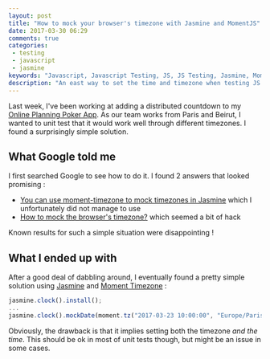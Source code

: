 ```yaml
---
layout: post
title: "How to mock your browser's timezone with Jasmine and MomentJS"
date: 2017-03-30 06:29
comments: true
categories:
 - testing
 - javascript
 - jasmine
keywords: "Javascript, Javascript Testing, JS, JS Testing, Jasmine, MomentJS, Moment Timezone, Timezone"
description: "An east way to set the time and timezone when testing JS with Jasmine"
---
```

Last week, I've been working at adding a distributed countdown to my [Online Planning Poker App](https://github.com/philou/planning-poker). As our team works from Paris and Beirut, I wanted to unit test that it would work well through different timezones. I found a surprisingly simple solution.

## What Google told me

I first searched Google to see how to do it. I found 2 answers that looked promising :

* [You can use moment-timezone to mock timezones in Jasmine](https://balanceiskey.github.io/2016/01/27/mocking-timezones.html) which I unfortunately did not manage to use
* [How to mock the browser's timezone?](http://stackoverflow.com/questions/12220717/how-to-mock-the-browsers-timezone) which seemed a bit of hack

Known results for such a simple situation were disappointing !

## What I ended up with

After a good deal of dabbling around, I eventually found a pretty simple solution using [Jasmine](https://jasmine.github.io/) and [Moment Timezone](https://momentjs.com/timezone/) :

```javascript
jasmine.clock().install();
...
jasmine.clock().mockDate(moment.tz("2017-03-23 10:00:00", "Europe/Paris").toDate())
```

Obviously, the drawback is that it implies setting both the timezone *and the time*. This should be ok in most of unit tests though, but might be an issue in some cases.

